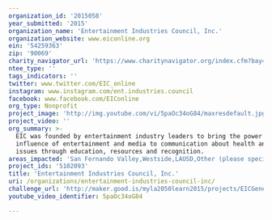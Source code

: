 ```yaml
---
organization_id: '2015058'
year_submitted: '2015'
organization_name: 'Entertainment Industries Council, Inc.'
organization_website: www.eiconline.org
ein: '54259363'
zip: '90069'
charity_navigator_url: 'https://www.charitynavigator.org/index.cfm?bay=search.profile&ein=54259363'
ntee_type: ''
tags_indicators: ''
twitter: www.twitter.com/EIC_online
instagram: www.instagram.com/ent.industries.council
facebook: www.facebook.com/EIConline
org_type: Nonprofit
project_image: 'http://img.youtube.com/vi/5paOc34oG84/maxresdefault.jpg'
project_video: ''
org_summary: >-
  EIC was founded by entertainment industry leaders to bring the power and
  influence of entertainment and media to communication about health and social
  issues through education, resources and recognition.
areas_impacted: 'San Fernando Valley,Westside,LAUSD,Other (please specify below):'
project_ids: '5102093'
title: 'Entertainment Industries Council, Inc.'
uri: /organizations/entertainment-industries-council-inc/
challenge_url: 'http://maker.good.is/myla2050learn2015/projects/EICGenerationNext.html'
youtube_video_identifier: 5paOc34oG84

---
```

